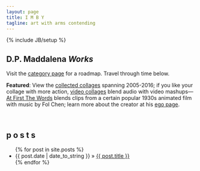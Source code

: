 ```yaml
---
layout: page
title: I M B Y
tagline: art with arms contending
---
```

{% include JB/setup %}

## D.P. Maddalena *Works*
Visit the [category page](http://www.imby.net/categories.html) for a roadmap. Travel through time below.

**Featured**: View the [collected collages](http://www.imby.net/20140223/collected-collages) spanning 2005-2016; if you like your collage with more action, [video collages](http://www.imby.net/categories.html#video-ref) blend audio with video mashups&mdash;[At First The Words](20150801/first-the-words) blends clips from a certain popular 1930s animated film with music by Fol Chen; learn more about the creator at his [ego page](http://maddalena.imby.net). 

&nbsp;

## p o s t s


<ul class="posts">
  {% for post in site.posts %}
    <li><span>{{ post.date | date_to_string }}</span> &raquo; <a href="{{ BASE_PATH }}{{ post.url }}">{{ post.title }}</a></li>
  {% endfor %}
</ul>
